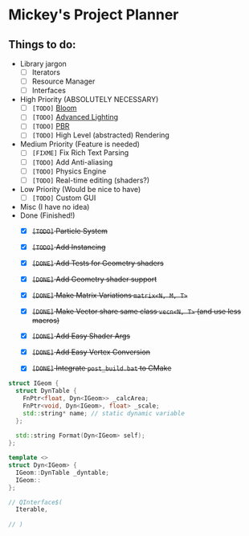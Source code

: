 # Mickey's Project Planner
## Things to do: 
- Library jargon
  * [ ] Iterators
  * [ ] Resource Manager
  * [ ] Interfaces

- High Priority (ABSOLUTELY NECESSARY)
  * [ ] `[TODO]` [Bloom](https://learnopengl.com/Advanced-Lighting/Bloom)
  * [ ] `[TODO]` [Advanced Lighting](https://learnopengl.com/Advanced-Lighting/Bloom)
  * [ ] `[TODO]` [PBR](https://learnopengl.com/PBR/Theory)
  * [ ] `[TODO]` High Level (abstracted) Rendering
- Medium Priority (Feature is needed)
  * [ ] `[FIXME]` Fix Rich Text Parsing
  * [ ] `[TODO]` Add Anti-aliasing
  * [ ] `[TODO]` Physics Engine
  * [ ] `[TODO]` Real-time editing (shaders?)
- Low Priority (Would be nice to have)
  * [ ] `[TODO]` Custom GUI
- Misc (I have no idea)
- Done (Finished!)
  * [X] ~~`[TODO]` Particle System~~
  * [X] ~~`[TODO]` Add Instancing~~
  * [X] ~~`[DONE]` Add Tests for Geometry shaders~~
  * [X] ~~`[DONE]` Add Geometry shader support~~
  * [X] ~~`[DONE]` Make Matrix Variations `matrix<N, M, T>`~~
  * [X] ~~`[DONE]` Make Vector share same class `vecn<N, T>` (and use less macros)~~
  * [X] ~~`[DONE]` Add Easy Shader Args~~
  * [X] ~~`[DONE]` Add Easy Vertex Conversion~~
  * [X] ~~`[DONE]` Integrate `post_build.bat` to CMake~~


```cpp
struct IGeom {
  struct DynTable {
    FnPtr<float, Dyn<IGeom>> _calcArea;
    FnPtr<void, Dyn<IGeom>, float> _scale;
    std::string* name; // static dynamic variable
  };
  
  std::string Format(Dyn<IGeom> self);
};

template <>
struct Dyn<IGeom> {
  IGeom::DynTable _dyntable;
  IGeom::
};

// QInterface$(
  Iterable,
  
// )
```